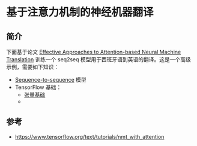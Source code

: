 # 基于注意力机制的神经机器翻译

## 简介

下面基于论文 [Effective Approaches to Attention-based Neural Machine Translation](https://arxiv.org/abs/1508.04025v5) 训练一个 seq2seq 模型用于西班牙语到英语的翻译。这是一个高级示例，需要如下知识：

- [Sequence-to-sequence](https://proceedings.neurips.cc/paper/2014/file/a14ac55a4f27472c5d894ec1c3c743d2-Paper.pdf) 模型
- TensorFlow 基础：
  - [张量基础](https://www.tensorflow.org/guide/tensor)
  - 

## 参考

- https://www.tensorflow.org/text/tutorials/nmt_with_attention
